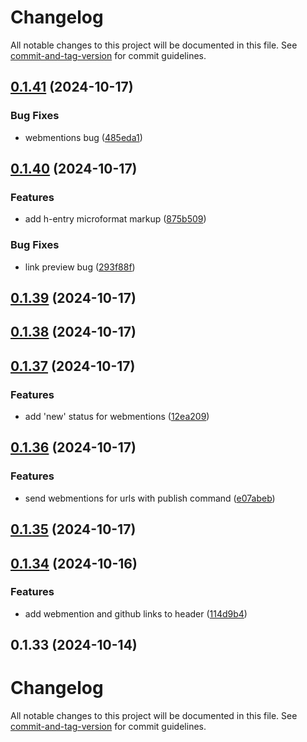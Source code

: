 # Changelog

All notable changes to this project will be documented in this file. See [commit-and-tag-version](https://github.com/absolute-version/commit-and-tag-version) for commit guidelines.

## [0.1.41](https://github.com/samlfair/vowel/compare/v0.1.40...v0.1.41) (2024-10-17)


### Bug Fixes

* webmentions bug ([485eda1](https://github.com/samlfair/vowel/commit/485eda1d03c54794503a2b6113066e0e21dc4798))

## [0.1.40](https://github.com/samlfair/vowel/compare/v0.1.39...v0.1.40) (2024-10-17)


### Features

* add h-entry microformat markup ([875b509](https://github.com/samlfair/vowel/commit/875b5092e5cf050149114ba31e1972a9c0f1dfa7))


### Bug Fixes

* link preview bug ([293f88f](https://github.com/samlfair/vowel/commit/293f88fcb089d70c4d1e9e4c08668f03a6244b63))

## [0.1.39](https://github.com/samlfair/vowel/compare/v0.1.38...v0.1.39) (2024-10-17)

## [0.1.38](https://github.com/samlfair/vowel/compare/v0.1.37...v0.1.38) (2024-10-17)

## [0.1.37](https://github.com/samlfair/vowel/compare/v0.1.36...v0.1.37) (2024-10-17)


### Features

* add 'new' status for webmentions ([12ea209](https://github.com/samlfair/vowel/commit/12ea2098eb24f4bf64c681fa7dc66371592bb08c))

## [0.1.36](https://github.com/samlfair/vowel/compare/v0.1.35...v0.1.36) (2024-10-17)


### Features

* send webmentions for urls with publish command ([e07abeb](https://github.com/samlfair/vowel/commit/e07abeb5911ab8079b4caec715eb0a463c4809cd))

## [0.1.35](https://github.com/samlfair/vowel/compare/v0.1.34...v0.1.35) (2024-10-17)

## [0.1.34](https://github.com/samlfair/vowel/compare/v0.1.33...v0.1.34) (2024-10-16)


### Features

* add webmention and github links to header ([114d9b4](https://github.com/samlfair/vowel/commit/114d9b455211957cac361825d1da8017e3afb45f))

## 0.1.33 (2024-10-14)

# Changelog

All notable changes to this project will be documented in this file. See [commit-and-tag-version](https://github.com/absolute-version/commit-and-tag-version) for commit guidelines.
